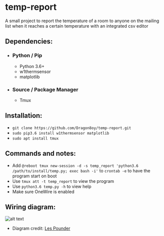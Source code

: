 # temp-report
A small project to report the temperature of a room to anyone on the mailing list when it reaches a certain temperature with an integrated csv editor

## Dependencies:

- ### Python / Pip
  * Python 3.6+
  * w1thermsensor
  * matplotlib

- ### Source / Package Manager
  * Tmux

## Installation:

- `git clone https://github.com/Dragon8oy/temp-report.git`
- `sudo pip3.6 install w1thermsensor matplotlib`
- `sudo apt install tmux`

## Commands and notes:

- Add `@reboot tmux new-session -d -s temp_report 'python3.6 /path/to/install/temp.py; exec bash -i'` to `crontab -e` to have the program start on boot
- Use `tmux att -t temp_report` to view the program
- Use `python3.6 temp.py -h` to view help
- Make sure OneWire is enabled

## Wiring diagram:

![alt text](https://farm5.staticflickr.com/4215/35139160190_cea3435a09_b_d.jpg)
- Diagram credit: [Les Pounder](https://bigl.es/author/les/ "Les Pounder")
